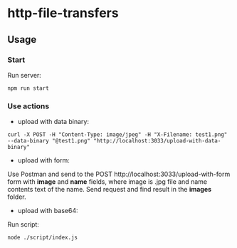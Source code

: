 # http-file-transfers

## Usage

### Start

Run server:

```
npm run start
```

### Use actions

- upload with data binary:

```
curl -X POST -H "Content-Type: image/jpeg" -H "X-Filename: test1.png" --data-binary "@test1.png" "http://localhost:3033/upload-with-data-binary"
```

- upload with form:

Use Postman and send to the POST http://localhost:3033/upload-with-form form with **image** and **name** fields, where image is .jpg file and name contents text of the name. Send request and find result in the **images** folder.

- upload with base64:

Run script:

```
node ./script/index.js
```